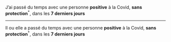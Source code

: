 J’ai passé du temps avec une personne **positive** à la Covid, **sans protection**<sup>*</sup>, dans les **7&nbsp;derniers&nbsp;jours**

---

Il ou elle a passé du temps avec une personne **positive** à la Covid, **sans protection**<sup>*</sup>, dans les **7&nbsp;derniers&nbsp;jours**